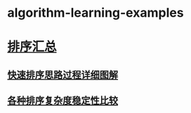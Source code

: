 # algorithm-learning-examples

# [排序汇总](https://github.com/ccnuacmhdu/algorithm-learning-examples/blob/master/src/com/example/sort/Sort.java)
## [快速排序思路过程详细图解](https://github.com/ccnuacmhdu/algorithm-learning-examples/blob/master/pictures/quickSort.png)
## [各种排序复杂度稳定性比较](https://github.com/ccnuacmhdu/algorithm-learning-examples/blob/master/pictures/ComplexityAndStabilityOfVariousSorts.png)
